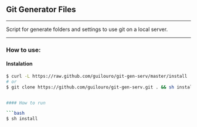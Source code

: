 ## Git Generator Files
------

Script for generate folders and settings to use git on a local server.

------
### How to use: 


#### Instalation

```bash
$ curl -L https://raw.github.com/guilouro/git-gen-serv/master/install | sh
# or
$ git clone https://github.com/guilouro/git-gen-serv.git . && sh install.sh


#### How to run

```bash
$ sh install
```